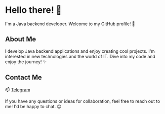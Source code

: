 # Hello there! 👋

I'm a Java backend developer. Welcome to my GitHub profile! 🚀

## About Me

I develop Java backend applications and enjoy creating cool projects. I'm interested in new technologies and the world of IT. Dive into my code and enjoy the journey! ✨

## Contact Me

📫 [Telegram](https://t.me/evgereo)

If you have any questions or ideas for collaboration, feel free to reach out to me! I'd be happy to chat. 😊
